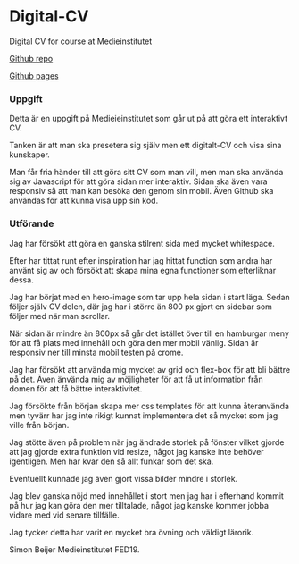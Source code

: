 # Digital-CV

Digital CV for course at Medieinstitutet

[Github repo](https://github.com/simonbeijer/Digital-CV)

[Github pages](https://simonbeijer.github.io/Digital-CV/)

### Uppgift

Detta är en uppgift på Medieieinstitutet som går ut på att göra ett interaktivt CV.

Tanken är att man ska presetera sig själv men ett digitalt-CV och visa sina kunskaper.

Man får fria händer till att göra sitt CV som man vill, men man ska använda sig av Javascript
för att göra sidan mer interaktiv. 
Sidan ska även vara responsiv så att man kan besöka den genom sin mobil.
Även Github ska användas för att kunna visa upp sin kod.

### Utförande

Jag har försökt att göra en ganska stilrent sida med mycket whitespace.

Efter har tittat runt efter inspiration har jag hittat function som andra har använt sig av
och försökt att skapa mina egna functioner som efterliknar dessa.

Jag har börjat med en hero-image som tar upp hela sidan i start läga.
Sedan följer själv CV delen, där jag har i större än 800 px gjort en sidebar som
följer med när man scrollar.

När sidan är mindre än 800px så går det istället över till en hamburgar meny för att
få plats med innehåll och göra den mer mobil vänlig.
Sidan är responsiv ner till minsta mobil testen på crome.

Jag har försökt att använda mig mycket av grid och flex-box för att bli bättre på det. 
Även änvända mig av möjligheter för att få ut information från domen för att få bättre interaktivitet.

Jag försökte från början skapa mer css templates för att kunna återanvända men tyvärr har jag inte rikigt
kunnat implementera det så mycket som jag ville från början.

Jag stötte även på problem när jag ändrade storlek på fönster vilket gjorde att jag gjorde extra funktion 
vid resize, något jag kanske inte behöver igentligen. Men har kvar den så allt funkar som det ska.

Eventuellt kunnade jag även gjort vissa bilder mindre i storlek.

Jag blev ganska nöjd med innehållet i stort men jag har i efterhand kommit på
hur jag kan göra den mer tilltalade, något jag kanske kommer jobba vidare med vid senare tillfälle.

Jag tycker detta har varit en mycket bra övning och väldigt lärorik.

Simon Beijer Medieinstitutet FED19.

